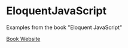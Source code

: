 # EloquentJavaScript

Examples from the book "Eloquent JavaScript"

[Book Website](https://eloquentjavascript.net/index.html)
